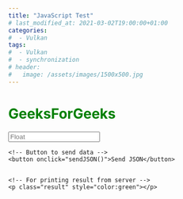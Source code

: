 ```yaml
---
title: "JavaScript Test"
# last_modified_at: 2021-03-02T19:00:00+01:00
categories:
#  - Vulkan
tags:
#  - Vulkan
#  - synchronization
# header:
#   image: /assets/images/1500x500.jpg
---
```


<h1 style="color:green;">
    GeeksForGeeks
</h1>

<p> 
    <!-- Making a text input -->
    <input type="text" id="inputVal" placeholder="Float"/> 
          
    <!-- Button to send data -->
    <button onclick="sendJSON()">Send JSON</button> 
  
  
    <!-- For printing result from server -->
    <p class="result" style="color:green"></p>   
</p>

<script>
function sendJSON(){ 
		
			let result = document.getElementById("resultBox");
			let name = document.querySelector('#name'); 
			let email = document.querySelector('#email'); 
			
			// Creating a XHR object 
			let xhr = new XMLHttpRequest(); 
			let url = "https://godbolt.org/api/compiler/g63/compile"; 
		
			// open a connection 
			xhr.open("POST", url, true); 

			// Set the request header i.e. which type of content you are sending 
			xhr.setRequestHeader("Content-Type", "application/json"); 

			// Create a state change callback 
			xhr.onreadystatechange = function () { 
				if (xhr.readyState === 4 && xhr.status === 200) { 

					// Analyze server result:
					var location = this.responseText.lastIndexOf("####RESULT:");
					if (-1 == location) {
						result.innerHTML = "Something went wrong"; 
					}
					else {
						result.innerHTML = this.responseText.substring(location + "####RESULT:".length()); 
					}
				} 
			}; 

			// Converting JSON data to string 
			var data = JSON.stringify({
    "source": 
"#include <iostream>                                                           " +
"#include <algorithm>                                                          " +
"float precision_for(float reference) {                                        " +
"	int i = *reinterpret_cast<int*>(&reference);                               " +
"    int j = i+1;                                                              " +
"    float more = *reinterpret_cast<float*>(&j);                               " +
"	int k = i-1;                                                               " +
"	float less = *reinterpret_cast<float*>(&k);                                " +
"    float precision = std::max(more - reference, reference - less);           " +
"	return precision;                                                          " +
"}                                                                             " +
"int main () {                                                                 " +
"	float precision = precision_for({INPUTVAL}f);                              ".replace("{INPUTVAL}", document.getElementById("inputVal").value) +
"    std::cout << \"####RESULT:\" << std::defaultfloat << precision << std::endl;" +
"    return 1;                                                                 " +
"}                                                                             ",
    "compiler": "g82",
    "options": {
        "userArguments": "-O3",
        "executeParameters": {
            "args": ["arg1", "arg2"],
            "stdin": "hello, world!"
        },
        "compilerOptions": {
            "executorRequest": true
        },
        "filters": {
            "execute": true
        },
        "tools": [],
        "libraries": [
            {"id": "openssl", "version": "111c"}
        ]
    },
    "lang": "c++",
    "allowStoreCodeDebug": true
}); 

			// Sending data with the request 
			xhr.send(data); 

            document.getElementById("demo").innerHTML ="sent";
		} 

</script>

